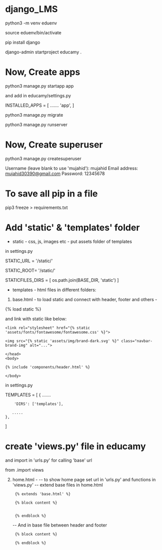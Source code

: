 # django_LMS

python3 -m venv eduenv

source eduenv/bin/activate

pip install django

django-admin startproject educamy .

# Now, Create apps
python3 manage.py startapp app

and add in educamy/settings.py

INSTALLED_APPS = [
  .......
    'app',
]

python3 manage.py migrate

python3 manage.py runserver

# Now, Create superuser
python3 manage.py createsuperuser

Username (leave blank to use 'mujahid'): mujahid
Email address: mujahid30390@gmail.com
Password: 12345678

# To save all pip in a file
pip3 freeze > requirements.txt

# Add 'static' & 'templates' folder
* static - css, js, images etc - put assets folder of templates


in settings.py

STATIC_URL = '/static/'

STATIC_ROOT= '/static/'

STATICFILES_DIRS = [
    os.path.join(BASE_DIR, 'static')
]

* templates - html files in different folders:
1. base.html - to load static and connect with header, footer and others - 

<head>
    {% load static %}

and link with static like below: 

    <link rel="stylesheet" href="{% static 'assets/fonts/fontawesome/fontawesome.css' %}">

    <img src="{% static 'assets/img/brand-dark.svg' %}" class="navbar-brand-img" alt="...">

    </head>
    <body>

    {% include 'components/header.html' %}

    </body>

in settings.py

TEMPLATES = [
    {
       .......

        'DIRS': ['templates'],

       .....
    },
]

# create 'views.py' file in educamy
and import in 'urls.py' for calling 'base' url

from .import views 

2. home.html - 
   -- to show home page set url in 'urls.py' and functions in 'views.py'
   -- extend base files in home.html

        {% extends 'base.html' %}

        {% block content %} 
        
        
        {% endblock %}

    -- And in base file between header and footer

        {% block content %} 
        
        {% endblock %}


